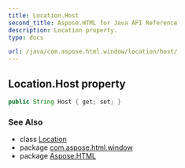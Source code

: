 ```yaml
---
title: Location.Host
second_title: Aspose.HTML for Java API Reference
description: Location property. 
type: docs

url: /java/com.aspose.html.window/location/host/
---
```

## Location.Host property

```java
public String Host { get; set; }
```

### See Also

* class [Location](../)
* package [com.aspose.html.window](../../../com.aspose.html.window/)
* package [Aspose.HTML](../../../)

